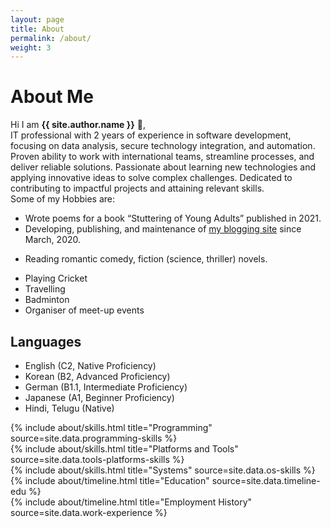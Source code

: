 ```yaml
---
layout: page
title: About
permalink: /about/
weight: 3
---
```


# **About Me**

Hi I am **{{ site.author.name }}** :wave:,<br>
IT professional with 2 years of experience in software development, focusing on data analysis, secure technology integration, and automation. Proven ability to work with international teams, streamline processes, and deliver reliable solutions. Passionate about learning new technologies and applying innovative ideas to solve complex challenges. Dedicated to contributing to impactful projects and attaining relevant skills. <br>
Some of my Hobbies are:
- Wrote poems for a book “Stuttering of Young Adults” published in 2021.
- Developing, publishing, and maintenance of [my blogging site](https://betweentheverses.in) since March, 2020.
<!-- - Listening to electronic pop music / finding new music. -->
- Reading romantic comedy, fiction (science, thriller) novels.
<!-- - Portrait Photography -->
- Playing Cricket
- Travelling
- Badminton
- Organiser of meet-up events 

## Languages
* English (C2, Native Proficiency)
* Korean (B2, Advanced Proficiency)
* German (B1.1, Intermediate Proficiency)
* Japanese (A1, Beginner Proficiency)
* Hindi, Telugu (Native)
<!-- CEFR descriptions -->

<!-- skills -->
<div class="row">
{% include about/skills.html title="Programming" source=site.data.programming-skills %}
</div>

<div class="row">
{% include about/skills.html title="Platforms and Tools" source=site.data.tools-platforms-skills %}
</div> 

<div class="row">
{% include about/skills.html title="Systems" source=site.data.os-skills %}
</div>

<!-- education -->
<div class="row">
{% include about/timeline.html title="Education" source=site.data.timeline-edu %}
</div>

<!-- work experience -->
<div class="row">
{% include about/timeline.html title="Employment History" source=site.data.work-experience %}
</div>
